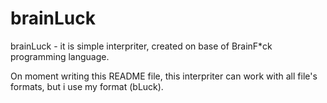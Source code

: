# brainLuck

brainLuck - it is simple interpriter, created on base of BrainF*ck programming language.

On moment writing this README file, this interpriter can work with all file's formats, but i use my format (bLuck).
